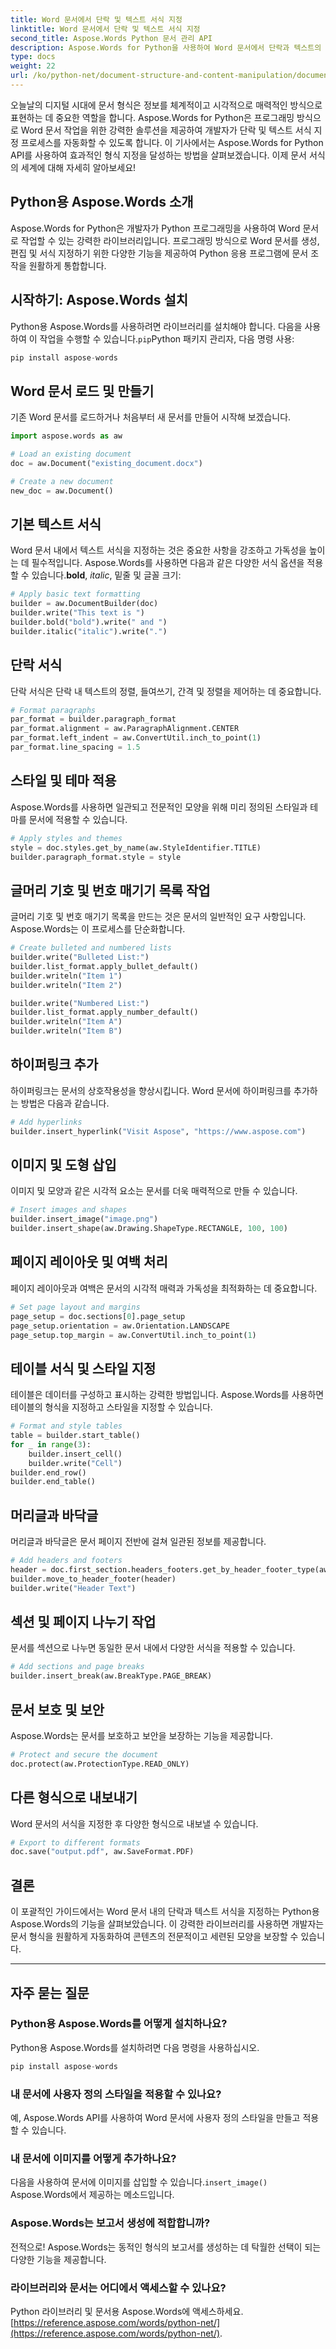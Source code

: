 ```yaml
---
title: Word 문서에서 단락 및 텍스트 서식 지정
linktitle: Word 문서에서 단락 및 텍스트 서식 지정
second_title: Aspose.Words Python 문서 관리 API
description: Aspose.Words for Python을 사용하여 Word 문서에서 단락과 텍스트의 서식을 지정하는 방법을 알아보세요. 효과적인 문서 서식 지정을 위한 코드 예제가 포함된 단계별 가이드입니다.
type: docs
weight: 22
url: /ko/python-net/document-structure-and-content-manipulation/document-paragraphs/
---
```


오늘날의 디지털 시대에 문서 형식은 정보를 체계적이고 시각적으로 매력적인 방식으로 표현하는 데 중요한 역할을 합니다. Aspose.Words for Python은 프로그래밍 방식으로 Word 문서 작업을 위한 강력한 솔루션을 제공하여 개발자가 단락 및 텍스트 서식 지정 프로세스를 자동화할 수 있도록 합니다. 이 기사에서는 Aspose.Words for Python API를 사용하여 효과적인 형식 지정을 달성하는 방법을 살펴보겠습니다. 이제 문서 서식의 세계에 대해 자세히 알아보세요!

## Python용 Aspose.Words 소개

Aspose.Words for Python은 개발자가 Python 프로그래밍을 사용하여 Word 문서로 작업할 수 있는 강력한 라이브러리입니다. 프로그래밍 방식으로 Word 문서를 생성, 편집 및 서식 지정하기 위한 다양한 기능을 제공하여 Python 응용 프로그램에 문서 조작을 원활하게 통합합니다.

## 시작하기: Aspose.Words 설치

 Python용 Aspose.Words를 사용하려면 라이브러리를 설치해야 합니다. 다음을 사용하여 이 작업을 수행할 수 있습니다.`pip`Python 패키지 관리자, 다음 명령 사용:

```python
pip install aspose-words
```

## Word 문서 로드 및 만들기

기존 Word 문서를 로드하거나 처음부터 새 문서를 만들어 시작해 보겠습니다.

```python
import aspose.words as aw

# Load an existing document
doc = aw.Document("existing_document.docx")

# Create a new document
new_doc = aw.Document()
```

## 기본 텍스트 서식

 Word 문서 내에서 텍스트 서식을 지정하는 것은 중요한 사항을 강조하고 가독성을 높이는 데 필수적입니다. Aspose.Words를 사용하면 다음과 같은 다양한 서식 옵션을 적용할 수 있습니다.**bold**, *italic*, 밑줄 및 글꼴 크기:

```python
# Apply basic text formatting
builder = aw.DocumentBuilder(doc)
builder.write("This text is ")
builder.bold("bold").write(" and ")
builder.italic("italic").write(".")
```

## 단락 서식

단락 서식은 단락 내 텍스트의 정렬, 들여쓰기, 간격 및 정렬을 제어하는 데 중요합니다.

```python
# Format paragraphs
par_format = builder.paragraph_format
par_format.alignment = aw.ParagraphAlignment.CENTER
par_format.left_indent = aw.ConvertUtil.inch_to_point(1)
par_format.line_spacing = 1.5
```

## 스타일 및 테마 적용

Aspose.Words를 사용하면 일관되고 전문적인 모양을 위해 미리 정의된 스타일과 테마를 문서에 적용할 수 있습니다.

```python
# Apply styles and themes
style = doc.styles.get_by_name(aw.StyleIdentifier.TITLE)
builder.paragraph_format.style = style
```

## 글머리 기호 및 번호 매기기 목록 작업

글머리 기호 및 번호 매기기 목록을 만드는 것은 문서의 일반적인 요구 사항입니다. Aspose.Words는 이 프로세스를 단순화합니다.

```python
# Create bulleted and numbered lists
builder.write("Bulleted List:")
builder.list_format.apply_bullet_default()
builder.writeln("Item 1")
builder.writeln("Item 2")

builder.write("Numbered List:")
builder.list_format.apply_number_default()
builder.writeln("Item A")
builder.writeln("Item B")
```

## 하이퍼링크 추가

하이퍼링크는 문서의 상호작용성을 향상시킵니다. Word 문서에 하이퍼링크를 추가하는 방법은 다음과 같습니다.

```python
# Add hyperlinks
builder.insert_hyperlink("Visit Aspose", "https://www.aspose.com")
```

## 이미지 및 도형 삽입

이미지 및 모양과 같은 시각적 요소는 문서를 더욱 매력적으로 만들 수 있습니다.

```python
# Insert images and shapes
builder.insert_image("image.png")
builder.insert_shape(aw.Drawing.ShapeType.RECTANGLE, 100, 100)
```

## 페이지 레이아웃 및 여백 처리

페이지 레이아웃과 여백은 문서의 시각적 매력과 가독성을 최적화하는 데 중요합니다.

```python
# Set page layout and margins
page_setup = doc.sections[0].page_setup
page_setup.orientation = aw.Orientation.LANDSCAPE
page_setup.top_margin = aw.ConvertUtil.inch_to_point(1)
```

## 테이블 서식 및 스타일 지정

테이블은 데이터를 구성하고 표시하는 강력한 방법입니다. Aspose.Words를 사용하면 테이블의 형식을 지정하고 스타일을 지정할 수 있습니다.

```python
# Format and style tables
table = builder.start_table()
for _ in range(3):
    builder.insert_cell()
    builder.write("Cell")
builder.end_row()
builder.end_table()
```

## 머리글과 바닥글

머리글과 바닥글은 문서 페이지 전반에 걸쳐 일관된 정보를 제공합니다.

```python
# Add headers and footers
header = doc.first_section.headers_footers.get_by_header_footer_type(aw.HeaderFooterType.HEADER_PRIMARY)
builder.move_to_header_footer(header)
builder.write("Header Text")
```

## 섹션 및 페이지 나누기 작업

문서를 섹션으로 나누면 동일한 문서 내에서 다양한 서식을 적용할 수 있습니다.

```python
# Add sections and page breaks
builder.insert_break(aw.BreakType.PAGE_BREAK)
```

## 문서 보호 및 보안

Aspose.Words는 문서를 보호하고 보안을 보장하는 기능을 제공합니다.

```python
# Protect and secure the document
doc.protect(aw.ProtectionType.READ_ONLY)
```

## 다른 형식으로 내보내기

Word 문서의 서식을 지정한 후 다양한 형식으로 내보낼 수 있습니다.

```python
# Export to different formats
doc.save("output.pdf", aw.SaveFormat.PDF)
```

## 결론

이 포괄적인 가이드에서는 Word 문서 내의 단락과 텍스트 서식을 지정하는 Python용 Aspose.Words의 기능을 살펴보았습니다. 이 강력한 라이브러리를 사용하면 개발자는 문서 형식을 원활하게 자동화하여 콘텐츠의 전문적이고 세련된 모양을 보장할 수 있습니다.

---

## 자주 묻는 질문

### Python용 Aspose.Words를 어떻게 설치하나요?
Python용 Aspose.Words를 설치하려면 다음 명령을 사용하십시오.
```python
pip install aspose-words
```

### 내 문서에 사용자 정의 스타일을 적용할 수 있나요?
예, Aspose.Words API를 사용하여 Word 문서에 사용자 정의 스타일을 만들고 적용할 수 있습니다.

### 내 문서에 이미지를 어떻게 추가하나요?
 다음을 사용하여 문서에 이미지를 삽입할 수 있습니다.`insert_image()` Aspose.Words에서 제공하는 메소드입니다.

### Aspose.Words는 보고서 생성에 적합합니까?
전적으로! Aspose.Words는 동적인 형식의 보고서를 생성하는 데 탁월한 선택이 되는 다양한 기능을 제공합니다.

### 라이브러리와 문서는 어디에서 액세스할 수 있나요?
 Python 라이브러리 및 문서용 Aspose.Words에 액세스하세요.[https://reference.aspose.com/words/python-net/](https://reference.aspose.com/words/python-net/).